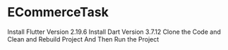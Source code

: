 # ECommerceTask

Install Flutter Version 2.19.6
Install Dart Version 3.7.12
Clone the Code
and Clean and Rebuild Project
And Then Run the Project
